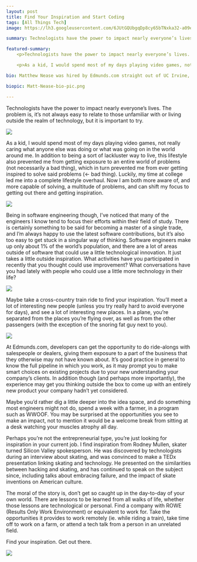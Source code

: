 ```yaml
---
layout: post
title: Find Your Inspiration and Start Coding
tags: [All Things Tech]
image: https://lh3.googleusercontent.com/6JUtGQUbgqDp8cy65bTNxka32-a09ezP5uPjrQVTMdTR5iRiHJ6nlvzLrF3C0QGs68Ojb24m3c16bKec58syQkRS3tFiqYJCO7ERNIA95sVE_-o8p_c_Fe3qG6pgEkrv=s1600

summary: Technologists have the power to impact nearly everyone’s lives. The problem is, it’s not always easy to relate to those unfamiliar with or living outside the realm of technology, but it is important to try.

featured-summary:
    <p>Technologists have the power to impact nearly everyone’s lives. The problem is, it’s not always easy to relate to those unfamiliar with or living outside the realm of technology, but it is important to try.</p>

    <p>As a kid, I would spend most of my days playing video games, not really caring what anyone else was doing or what was going on in the world around me. In addition to being a sort of lackluster way to live, this lifestyle also prevented me from getting exposure to an entire world of problems (not necessarily a bad thing), which in turn prevented me from ever getting inspired to solve said problems.</p>

bio: Matthew Nease was hired by Edmunds.com straight out of UC Irvine, where he graduated in Computer Science and Engineering. He is currently working on the advertising technology team to automate and optimize our SEM campaign spending. He keeps an active lifestyle, primarily through sports (bubble soccer, volleyball, football, tennis, disc golf) and dancing (swing, country line dancing, salsa).  He also enjoys board games, spending time with family, and just about any other activity you can think of.

biopic: Matt-Nease-bio-pic.png

---
```


Technologists have the power to impact nearly everyone’s lives. The problem is, it’s not always easy to relate to those unfamiliar with or living outside the realm of technology, but it is important to try.


<img src="https://lh6.googleusercontent.com/o6XDGsl21Wuu3LiMiPBxRno6WVJYD5-qKmuPQslp0iWqS5g4po5SbyUNBrIJCUjBwbTJ38xpqX2bqMfU8vLF257NiXgpAomN1KOPgAPy2tIgAEOpL_cpMjI2mORyTF1ADQ=s1600"/>

As a kid, I would spend most of my days playing video games, not really caring what anyone else was doing or what was going on in the world around me. In addition to being a sort of lackluster way to live, this lifestyle also prevented me from getting exposure to an entire world of problems (not necessarily a bad thing), which in turn prevented me from ever getting inspired to solve said problems (<- bad thing). Luckily, my time at college led me into a complete lifestyle overhaul. Now I am both more aware of, and more capable of solving, a multitude of problems, and can shift my focus to getting out there and getting inspiration.

<img src="https://lh6.googleusercontent.com/yuZoCOCbsOm22JHDiEGZxd9JSv_KiqzvxOepe0hu2bJnFYJ2m5NZpQfEQqLPEuC9Y53WDQiyWHkr_AmePhQeYG63clWciJDnsrxn2c8KAooeAfdWmRgRJTazSOqrUb_KZg=s1600"/>

Being in software engineering though, I’ve noticed that many of the engineers I know tend to focus their efforts within their field of study. There is certainly something to be said for becoming a master of a single trade, and I’m always happy to use the latest software contributions, but it’s also too easy to get stuck in a singular way of thinking. Software engineers make up only about 1% of the world’s population, and there are a lot of areas outside of software that could use a little technological innovation. It just takes a little outside inspiration. What activities have you participated in recently that you thought could use improvement? What conversations have you had lately with people who could use a little more technology in their life?

<img src="https://lh3.googleusercontent.com/6JUtGQUbgqDp8cy65bTNxka32-a09ezP5uPjrQVTMdTR5iRiHJ6nlvzLrF3C0QGs68Ojb24m3c16bKec58syQkRS3tFiqYJCO7ERNIA95sVE_-o8p_c_Fe3qG6pgEkrv=s1600">

Maybe take a cross-country train ride to find your inspiration. You’ll meet a lot of interesting new people (unless you try really hard to avoid everyone for days), and see a lot of interesting new places. In a plane, you’re separated from the places you’re flying over, as well as from the other passengers (with the exception of the snoring fat guy next to you).

<img src="https://lh3.googleusercontent.com/pKeovSf0OIgdljKM7dDoHXyeKNNZJLQDVmpLBcrFnzFNXR-4Rktn7vyhanWsXDe1kQ6l70Dv2YwjZzD3Yu_6_F1PJicHoZjGuPp2pfRLmkWFQncW10ARnmUR8jdr0ER_kw=s1600"/>

At Edmunds.com, developers can get the opportunity to do ride-alongs with salespeople or dealers, giving them exposure to a part of the business that they otherwise may not have known about. It’s good practice in general to know the full pipeline in which you work, as it may prompt you to make smart choices on existing projects due to your new understanding your company’s clients. In addition though (and perhaps more importantly), the experience may get you thinking outside the box to come up with an entirely new product your company hadn’t yet considered.

Maybe you’d rather dig a little deeper into the idea space, and do something most engineers might not do, spend a week with a farmer, in a program such as WWOOF. You may be surprised at the opportunities you see to make an impact, not to mention it would be a welcome break from sitting at a desk watching your muscles atrophy all day.


Perhaps you’re not the entrepreneurial type, you’re just looking for inspiration in your current job. I find inspiration from Rodney Mullen, skater turned Silicon Valley spokesperson. He was discovered by technologists during an interview about skating, and was convinced to make a TEDx presentation linking skating and technology. He presented on the similarities between hacking and skating, and has continued to speak on the subject since, including talks about embracing failure, and the impact of skate inventions on American culture.


The moral of the story is, don’t get so caught up in the day-to-day of your own world. There are lessons to be learned from all walks of life, whether those lessons are technological or personal. Find a company with ROWE (Results Only Work Environment) or equivalent to work for. Take the opportunities it provides to work remotely (ie. while riding a train), take time off to work on a farm, or attend a tech talk from a person in an unrelated field.


Find your inspiration.  Get out there.

<img src="https://lh6.googleusercontent.com/OIzp-cfdjVqxYaoWF_7d0dylt2QJDG3e-UxJ1lftlILqSx2cfewCzDkOfX6saanmbPOMML7RHf5Ldi9ClNXK6v08TgoISz7qomPqB4bwev6iC2y5vFDv7MHT6ib7g6qlTQ=s1600"/>
    




